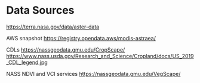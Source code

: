 # Data Sources

https://terra.nasa.gov/data/aster-data

AWS snapshot
https://registry.opendata.aws/modis-astraea/

CDLs
https://nassgeodata.gmu.edu/CropScape/
https://www.nass.usda.gov/Research_and_Science/Cropland/docs/US_2019_CDL_legend.jpg

NASS NDVI and VCI services
https://nassgeodata.gmu.edu/VegScape/

